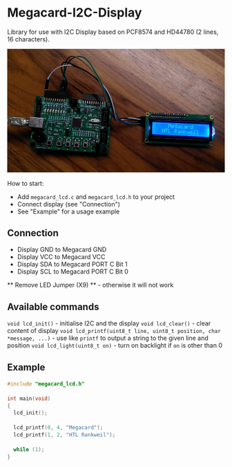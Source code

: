 # Megacard-I2C-Display
Library for use with I2C Display based on PCF8574 and HD44780 (2 lines, 16 characters).

![Megacard](megacard.png)

How to start:
* Add `megacard_lcd.c` and `megacard_lcd.h` to your project
* Connect display (see "Connection")
* See "Example" for a usage example

## Connection
* Display GND to Megacard GND
* Display VCC to Megacard VCC
* Display SDA to Megacard PORT C Bit 1
* Display SCL to Megacard PORT C Bit 0

** Remove LED Jumper (X9) ** - otherwise it will not work

## Available commands
``void lcd_init()`` - initialise I2C and the display
``void lcd_clear()`` - clear content of display
``void lcd_printf(uint8_t line, uint8_t position, char *message, ...)`` - use like `printf` to output a string to the given line and position
``void lcd_light(uint8_t on)`` - turn on backlight if `on` is other than 0

## Example
```c
#include "megacard_lcd.h"

int main(void)
{
  lcd_init();
  
  lcd_printf(0, 4, "Megacard");
  lcd_printf(1, 2, "HTL Rankweil");
  
  while (1);
}
```